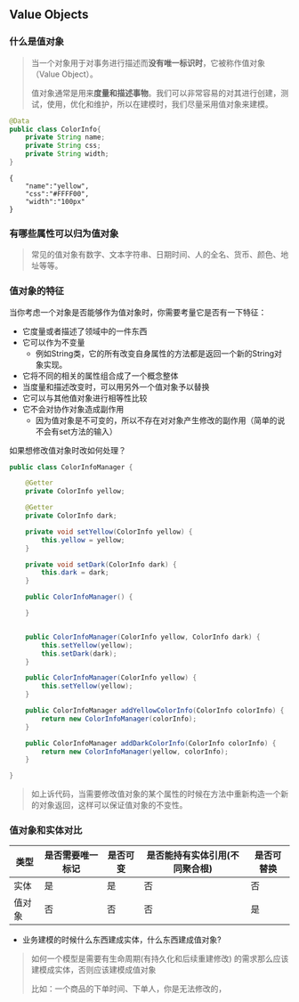## Value Objects

### 什么是值对象

> 当一个对象用于对事务进行描述而**没有唯一标识时**，它被称作值对象（Value Object）。
>
> 值对象通常是用来**度量和描述事物**。我们可以非常容易的对其进行创建，测试，使用，优化和维护，所以在建模时，我们尽量采用值对象来建模。

```java
@Data
public class ColorInfo{
    private String name;
    private String css;
    private String width;
}
```

```
{
	"name":"yellow",
	"css":"#FFFF00",
	"width":"100px"
}
```



### 有哪些属性可以归为值对象

> 常见的值对象有数字、文本字符串、日期时间、人的全名、货币、颜色、地址等等。



### 值对象的特征

当你考虑一个对象是否能够作为值对象时，你需要考量它是否有一下特征：

- 它度量或者描述了领域中的一件东西
- 它可以作为不变量
  - 例如String类，它的所有改变自身属性的方法都是返回一个新的String对象实现。
- 它将不同的相关的属性组合成了一个概念整体
- 当度量和描述改变时，可以用另外一个值对象予以替换
- 它可以与其他值对象进行相等性比较
- 它不会对协作对象造成副作用
  - 因为值对象是不可变的，所以不存在对对象产生修改的副作用（简单的说不会有set方法的输入）

如果想修改值对象时改如何处理？

```java
public class ColorInfoManager {

    @Getter
    private ColorInfo yellow;

    @Getter
    private ColorInfo dark;

    private void setYellow(ColorInfo yellow) {
        this.yellow = yellow;
    }

    private void setDark(ColorInfo dark) {
        this.dark = dark;
    }

    public ColorInfoManager() {

    }


    public ColorInfoManager(ColorInfo yellow, ColorInfo dark) {
        this.setYellow(yellow);
        this.setDark(dark);
    }

    public ColorInfoManager(ColorInfo yellow) {
        this.setYellow(yellow);
    }

    public ColorInfoManager addYellowColorInfo(ColorInfo colorInfo) {
        return new ColorInfoManager(colorInfo);
    }

    public ColorInfoManager addDarkColorInfo(ColorInfo colorInfo) {
        return new ColorInfoManager(yellow, colorInfo);
    }

}
```

> 如上诉代码，当需要修改值对象的某个属性的时候在方法中重新构造一个新的对象返回，这样可以保证值对象的不变性。



### 值对象和实体对比

| 类型   | 是否需要唯一标记 | 是否可变 | 是否能持有实体引用(不同聚合根) | 是否可替换 |
| ------ | ---------------- | -------- | ------------------------------ | ---------- |
| 实体   | 是               | 是       | 否                             | 否         |
| 值对象 | 否               | 否       | 否                             | 是         |

- 业务建模的时候什么东西建成实体，什么东西建成值对象?

> 如何一个模型是需要有生命周期(有持久化和后续重建修改) 的需求那么应该建模成实体，否则应该建模成值对象
>
> 比如：一个商品的下单时间、下单人，你是无法修改的，
